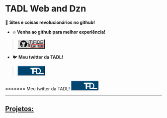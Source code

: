 # TADL Web and Dzn
 🌟 **Sites e coisas revolucionários no github!**

- 🔥 **Venha ao github para melhor experiência!** 
> <img src="imagens_especiais/botaogit.png" style="width:88px;height:31px;">
 <a href="https://github.com/PNWMgithubBR/pnwmgithubbr.github.io">
</a>


- 🐦 **Meu twitter da TADL!**
> <img src="imagens_especiais/twitter.gif" style="width:88px;height:31px;">
=======
Meu twitter da TADL!
<a href="https://twitter.com/tadldzn">
<img src="imagens_especiais/twitter.gif" style="width:88px;height:31px;">

---

## Projetos:
<!--- Preencher isso depois ---!> 

